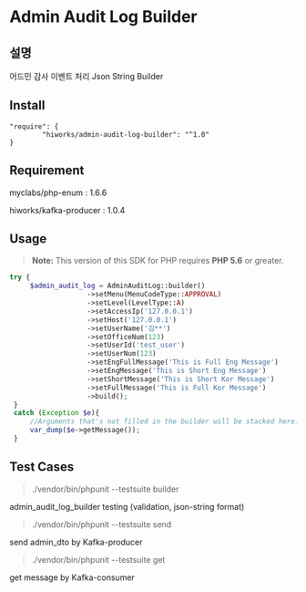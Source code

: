 # Admin Audit Log Builder

## 설명
어드민 감사 이벤트 처리 Json String Builder

## Install
```composer log
"require": {
        "hiworks/admin-audit-log-builder": "^1.0"
}
```
## Requirement

myclabs/php-enum : 1.6.6

hiworks/kafka-producer : 1.0.4

## Usage
> **Note:** This version of this SDK for PHP requires **PHP 5.6** or greater.

```php
try {
     $admin_audit_log = AdminAuditLog::builder()
                   ->setMenu(MenuCodeType::APPROVAL)
                   ->setLevel(LevelType::A)
                   ->setAccessIp('127.0.0.1')
                   ->setHost('127.0.0.1')
                   ->setUserName('김**')
                   ->setOfficeNum(123)
                   ->setUserId('test_user')
                   ->setUserNum(123)
                   ->setEngFullMessage('This is Full Eng Message')
                   ->setEngMessage('This is Short Eng Message')
                   ->setShortMessage('This is Short Kor Message')
                   ->setFullMessage('This is Full Kor Message')
                   ->build();
 }
 catch (Exception $e){
     //Arguments that's not filled in the builder will be stacked here.
     var_dump($e->getMessage());
 }
```
## 


## Test Cases
>./vendor/bin/phpunit --testsuite builder

admin_audit_log_builder testing (validation, json-string format)

>./vendor/bin/phpunit --testsuite send

send admin_dto by Kafka-producer

>./vendor/bin/phpunit --testsuite get

get message by Kafka-consumer

